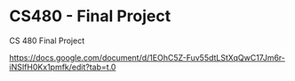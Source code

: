 # CS480 - Final Project
 CS 480 Final Project

https://docs.google.com/document/d/1EOhC5Z-Fuv55dtLStXqQwC17Jm6r-iNSIfH0Kx1pmfk/edit?tab=t.0
